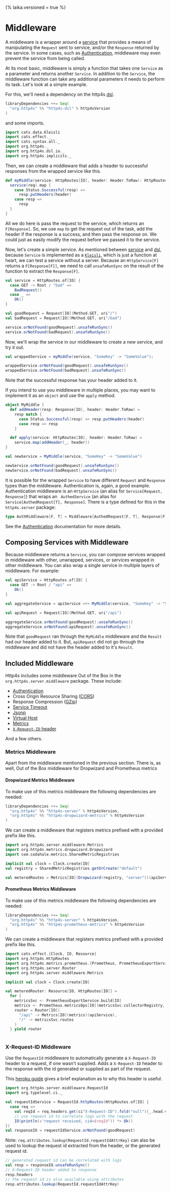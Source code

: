 {% laika.versioned = true %}

# Middleware

A middleware is a wrapper around a [service] that provides a means of manipulating
the `Request` sent to service, and/or the `Response` returned by the service. In
some cases, such as [Authentication], middleware may even prevent the service
from being called.

At its most basic, middleware is simply a function that takes one `Service` as a
parameter and returns another `Service`. In addition to the `Service`, the middleware
function can take any additional parameters it needs to perform its task. Let's look
at a simple example.

For this, we'll need a dependency on the http4s [dsl].

```scala
libraryDependencies ++= Seq(
  "org.http4s" %% "http4s-dsl" % http4sVersion
)
```
and some imports.

```scala mdoc:silent
import cats.data.Kleisli
import cats.effect._
import cats.syntax.all._
import org.http4s._
import org.http4s.dsl.io._
import org.http4s.implicits._
```

Then, we can create a middleware that adds a header to successful responses from
the wrapped service like this.

```scala mdoc
def myMiddle(service: HttpRoutes[IO], header: Header.ToRaw): HttpRoutes[IO] = Kleisli { (req: Request[IO]) =>
  service(req).map {
    case Status.Successful(resp) =>
      resp.putHeaders(header)
    case resp =>
      resp
  }
}
```

All we do here is pass the request to the service,
which returns an `F[Response]`. So, we use `map` to get the request out of the task,
add the header if the response is a success, and then pass the response on. We could
just as easily modify the request before we passed it to the service.

Now, let's create a simple service. As mentioned between [service] and [dsl], because `Service`
is implemented as a [`Kleisli`], which is just a function at heart, we can test a
service without a server. Because an `HttpService[F]` returns a `F[Response[F]]`,
we need to call `unsafeRunSync` on the result of the function to extract the `Response[F]`.

```scala mdoc
val service = HttpRoutes.of[IO] {
  case GET -> Root / "bad" =>
    BadRequest()
  case _ =>
    Ok()
}

val goodRequest = Request[IO](Method.GET, uri"/")
val badRequest = Request[IO](Method.GET, uri"/bad")

service.orNotFound(goodRequest).unsafeRunSync()
service.orNotFound(badRequest).unsafeRunSync()
```

Now, we'll wrap the service in our middleware to create a new service, and try it out.

```scala mdoc
val wrappedService = myMiddle(service, "SomeKey" -> "SomeValue");

wrappedService.orNotFound(goodRequest).unsafeRunSync()
wrappedService.orNotFound(badRequest).unsafeRunSync()
```

Note that the successful response has your header added to it.

If you intend to use you middleware in multiple places,  you may want to implement
it as an `object` and use the `apply` method.

```scala mdoc
object MyMiddle {
  def addHeader(resp: Response[IO], header: Header.ToRaw) =
    resp match {
      case Status.Successful(resp) => resp.putHeaders(header)
      case resp => resp
    }

  def apply(service: HttpRoutes[IO], header: Header.ToRaw) =
    service.map(addHeader(_, header))
}

val newService = MyMiddle(service, "SomeKey" -> "SomeValue")

newService.orNotFound(goodRequest).unsafeRunSync()
newService.orNotFound(badRequest).unsafeRunSync()
```

It is possible for the wrapped `Service` to have different `Request` and `Response`
types than the middleware. Authentication is, again, a good example. Authentication
middleware is an `HttpService` (an alias for `Service[Request, Response]`) that wraps an `
AuthedService` (an alias for `Service[AuthedRequest[T], Response]`. There is a type
defined for this in the `http4s.server` package:

```scala
type AuthMiddleware[F, T] = Middleware[AuthedRequest[F, T], Response[F], Request[F], Response[F]]
```
See the [Authentication] documentation for more details.

## Composing Services with Middleware
Because middleware returns a `Service`, you can compose services wrapped in
middleware with other, unwrapped, services, or services wrapped in other middleware.
You can also wrap a single service in multiple layers of middleware. For example:

```scala mdoc
val apiService = HttpRoutes.of[IO] {
  case GET -> Root / "api" =>
    Ok()
}

val aggregateService = apiService <+> MyMiddle(service, "SomeKey" -> "SomeValue")

val apiRequest = Request[IO](Method.GET, uri"/api")

aggregateService.orNotFound(goodRequest).unsafeRunSync()
aggregateService.orNotFound(apiRequest).unsafeRunSync()
```

Note that `goodRequest` ran through the `MyMiddle` middleware and the `Result` had
our header added to it. But, `apiRequest` did not go through the middleware and did
not have the header added to it's `Result`.

## Included Middleware
Http4s includes some middleware Out of the Box in the `org.http4s.server.middleware`
package. These include:

* [Authentication]
* Cross Origin Resource Sharing ([CORS])
* Response Compression ([GZip])
* [Service Timeout]
* [Jsonp]
* [Virtual Host]
* [Metrics]
* [`X-Request-ID` header]

And a few others.

### Metrics Middleware

Apart from the middleware mentioned in the previous section. There is, as well,
Out of the Box middleware for Dropwizard and Prometheus metrics

#### Dropwizard Metrics Middleware

To make use of this metrics middleware the following dependencies are needed:

```scala
libraryDependencies ++= Seq(
  "org.http4s" %% "http4s-server" % http4sVersion,
  "org.http4s" %% "http4s-dropwizard-metrics" % http4sVersion
)
```

We can create a middleware that registers metrics prefixed with a
provided prefix like this.

```scala mdoc:silent
import org.http4s.server.middleware.Metrics
import org.http4s.metrics.dropwizard.Dropwizard
import com.codahale.metrics.SharedMetricRegistries
```
```scala mdoc
implicit val clock = Clock.create[IO]
val registry = SharedMetricRegistries.getOrCreate("default")

val meteredRoutes = Metrics[IO](Dropwizard(registry, "server"))(apiService)
```

#### Prometheus Metrics Middleware

To make use of this metrics middleware the following dependencies are needed:

```scala
libraryDependencies ++= Seq(
  "org.http4s" %% "http4s-server" % http4sVersion,
  "org.http4s" %% "http4s-prometheus-metrics" % http4sVersion
)
```

We can create a middleware that registers metrics prefixed with a
provided prefix like this.

```scala mdoc:silent
import cats.effect.{Clock, IO, Resource}
import org.http4s.HttpRoutes
import org.http4s.metrics.prometheus.{Prometheus, PrometheusExportService}
import org.http4s.server.Router
import org.http4s.server.middleware.Metrics
```
```scala mdoc:nest
implicit val clock = Clock.create[IO]

val meteredRouter: Resource[IO, HttpRoutes[IO]] =
  for {
    metricsSvc <- PrometheusExportService.build[IO]
    metrics <- Prometheus.metricsOps[IO](metricsSvc.collectorRegistry, "server")
    router = Router[IO](
      "/api" -> Metrics[IO](metrics)(apiService),
      "/" -> metricsSvc.routes
    )
  } yield router
  
```

### X-Request-ID Middleware

Use the `RequestId` middleware to automatically generate a `X-Request-ID` header to a request,
if one wasn't supplied. Adds a `X-Request-ID` header to the response with the id generated
or supplied as part of the request.

This [heroku guide](https://devcenter.heroku.com/articles/http-request-id) gives a brief explanation
as to why this header is useful.

```scala mdoc:silent
import org.http4s.server.middleware.RequestId
import org.typelevel.ci._

val requestIdService = RequestId.httpRoutes(HttpRoutes.of[IO] {
  case req =>
    val reqId = req.headers.get(ci"X-Request-ID").fold("null")(_.head.value)
    // use request id to correlate logs with the request
    IO(println(s"request received, cid=$reqId")) *> Ok()
})
val responseIO = requestIdService.orNotFound(goodRequest)
```

Note: `req.attributes.lookup(RequestId.requestIdAttrKey)` can also be used to lookup the request id
extracted from the header, or the generated request id.

```scala mdoc
// generated request id can be correlated with logs
val resp = responseIO.unsafeRunSync()
// X-Request-ID header added to response
resp.headers
// the request id is also available using attributes
resp.attributes.lookup(RequestId.requestIdAttrKey)
```

[service]: service.md
[dsl]: dsl.md
[Authentication]: auth.md
[CORS]: cors.md
[GZip]: gzip.md
[HSTS]: hsts.md
[Service Timeout]: @API_URL@/org/http4s/server/middleware/Timeout$
[Jsonp]: @API_URL@/org/http4s/server/middleware/Jsonp$
[Virtual Host]: @API_URL@/org/http4s/server/middleware/VirtualHost$
[Metrics]: @API_URL@/org/http4s/server/middleware/Metrics$
[`X-Request-ID` header]: @API_URL@/org/http4s/server/middleware/RequestId$
[`Kleisli`]: https://typelevel.org/cats/datatypes/kleisli.html
